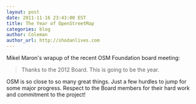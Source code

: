 ```yaml
---
layout: post
date: 2011-11-16 23:43:00 EST
title: The Year of OpenStreetMap
categories: blog
author: Coleman
author_url: http://shodanlives.com
---
```


Mikel Maron's wrapup of the recent OSM Foundation board meeting:

>Thanks to the 2012 Board. This is going to be the year.

OSM is so close to so many great things. Just a few hurdles to jump for some major progress. Respect to the Board members for their hard work and commitment to the project!